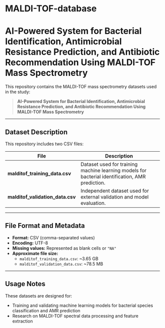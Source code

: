 # MALDI-TOF-database
# AI-Powered System for Bacterial Identification, Antimicrobial Resistance Prediction, and Antibiotic Recommendation Using MALDI-TOF Mass Spectrometry

This repository contains the MALDI-TOF mass spectrometry datasets used in the study:

> **AI-Powered System for Bacterial Identification, Antimicrobial Resistance Prediction, and Antibiotic Recommendation Using MALDI-TOF Mass Spectrometry**  
---

## Dataset Description

This repository includes two CSV files:

| File | Description |
|------|--------------|
| **malditof_training_data.csv** | Dataset used for training machine learning models for bacterial identification, AMR prediction. |
| **malditof_validation_data.csv** | Independent dataset used for external validation and model evaluation. |

---

## File Format and Metadata

- **Format:** CSV (comma-separated values)  
- **Encoding:** UTF-8  
- **Missing values:** Represented as blank cells or `"NA"`  
- **Approximate file size:**  
  - `malditof_training_data.csv`: ~3.65 GB  
  - `malditof_validation_data.csv`: ~78.5 MB  

---

## Usage Notes

These datasets are designed for:
- Training and validating machine learning models for bacterial species classification and AMR prediction  
- Research on MALDI-TOF spectral data processing and feature extraction  
